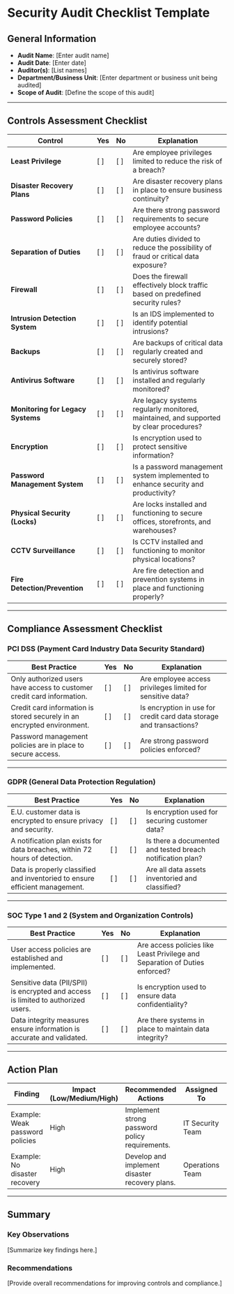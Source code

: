 # Security Audit Checklist Template

## General Information
- **Audit Name**: [Enter audit name]
- **Audit Date**: [Enter date]
- **Auditor(s)**: [List names]
- **Department/Business Unit**: [Enter department or business unit being audited]
- **Scope of Audit**: [Define the scope of this audit]

---

## Controls Assessment Checklist

| **Control**                     | **Yes** | **No** | **Explanation**                                                                                                                                 |
|---------------------------------|---------|--------|-------------------------------------------------------------------------------------------------------------------------------------------------|
| **Least Privilege**             | [ ]     | [ ]    | Are employee privileges limited to reduce the risk of a breach?                                                                                |
| **Disaster Recovery Plans**     | [ ]     | [ ]    | Are disaster recovery plans in place to ensure business continuity?                                                                            |
| **Password Policies**           | [ ]     | [ ]    | Are there strong password requirements to secure employee accounts?                                                                            |
| **Separation of Duties**        | [ ]     | [ ]    | Are duties divided to reduce the possibility of fraud or critical data exposure?                                                               |
| **Firewall**                    | [ ]     | [ ]    | Does the firewall effectively block traffic based on predefined security rules?                                                                |
| **Intrusion Detection System**  | [ ]     | [ ]    | Is an IDS implemented to identify potential intrusions?                                                                                        |
| **Backups**                     | [ ]     | [ ]    | Are backups of critical data regularly created and securely stored?                                                                            |
| **Antivirus Software**          | [ ]     | [ ]    | Is antivirus software installed and regularly monitored?                                                                                       |
| **Monitoring for Legacy Systems** | [ ]     | [ ]    | Are legacy systems regularly monitored, maintained, and supported by clear procedures?                                                        |
| **Encryption**                  | [ ]     | [ ]    | Is encryption used to protect sensitive information?                                                                                           |
| **Password Management System**  | [ ]     | [ ]    | Is a password management system implemented to enhance security and productivity?                                                              |
| **Physical Security (Locks)**   | [ ]     | [ ]    | Are locks installed and functioning to secure offices, storefronts, and warehouses?                                                           |
| **CCTV Surveillance**           | [ ]     | [ ]    | Is CCTV installed and functioning to monitor physical locations?                                                                               |
| **Fire Detection/Prevention**   | [ ]     | [ ]    | Are fire detection and prevention systems in place and functioning properly?                                                                   |

---

## Compliance Assessment Checklist

### PCI DSS (Payment Card Industry Data Security Standard)

| **Best Practice**                                                                 | **Yes** | **No** | **Explanation**                                                                                          |
|-----------------------------------------------------------------------------------|---------|--------|----------------------------------------------------------------------------------------------------------|
| Only authorized users have access to customer credit card information.            | [ ]     | [ ]    | Are employee access privileges limited for sensitive data?                                               |
| Credit card information is stored securely in an encrypted environment.           | [ ]     | [ ]    | Is encryption in use for credit card data storage and transactions?                                      |
| Password management policies are in place to secure access.                       | [ ]     | [ ]    | Are strong password policies enforced?                                                                   |

---

### GDPR (General Data Protection Regulation)

| **Best Practice**                                                                 | **Yes** | **No** | **Explanation**                                                                                          |
|-----------------------------------------------------------------------------------|---------|--------|----------------------------------------------------------------------------------------------------------|
| E.U. customer data is encrypted to ensure privacy and security.                   | [ ]     | [ ]    | Is encryption used for securing customer data?                                                           |
| A notification plan exists for data breaches, within 72 hours of detection.       | [ ]     | [ ]    | Is there a documented and tested breach notification plan?                                               |
| Data is properly classified and inventoried to ensure efficient management.       | [ ]     | [ ]    | Are all data assets inventoried and classified?                                                          |

---

### SOC Type 1 and 2 (System and Organization Controls)

| **Best Practice**                                                                 | **Yes** | **No** | **Explanation**                                                                                          |
|-----------------------------------------------------------------------------------|---------|--------|----------------------------------------------------------------------------------------------------------|
| User access policies are established and implemented.                             | [ ]     | [ ]    | Are access policies like Least Privilege and Separation of Duties enforced?                               |
| Sensitive data (PII/SPII) is encrypted and access is limited to authorized users. | [ ]     | [ ]    | Is encryption used to ensure data confidentiality?                                                       |
| Data integrity measures ensure information is accurate and validated.             | [ ]     | [ ]    | Are there systems in place to maintain data integrity?                                                   |

---

## Action Plan

| **Finding**                      | **Impact (Low/Medium/High)** | **Recommended Actions**                         | **Assigned To**        | **Due Date**    |
|----------------------------------|-----------------------------|------------------------------------------------|-------------------------|-----------------|
| Example: Weak password policies  | High                        | Implement strong password policy requirements. | IT Security Team        | [Enter date]    |
| Example: No disaster recovery    | High                        | Develop and implement disaster recovery plans. | Operations Team         | [Enter date]    |

---

## Summary

### **Key Observations**
[Summarize key findings here.]

### **Recommendations**
[Provide overall recommendations for improving controls and compliance.]
